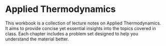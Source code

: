 # Applied Thermodynamics
This workbook is a collection of lecture notes on Applied Thermodynamics. It aims to provide concise yet essential insights into the topics covered in class. Each chapter includes a problem set designed to help you understand the material better.



